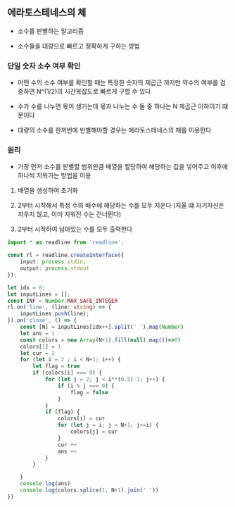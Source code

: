## 에라토스테네스의 체

- 소수를 판별하는 알고리즘

- 소수들을 대량으로 빠르고 정확하게 구하는 방법

### 단일 숫자 소수 여부 확인

- 어떤 수의 소수 여부를 확인할 때는 특정한 숫자의 제곱근 까지만 약수의 여부를 검증하면 N^(1/2)의 시간복잡도로 빠르게 구할 수 있다

- 수가 수를 나누면 몫이 생기는데 몫과 나누는 수 둘 중 하나는 N 제곱근 이하이기 떄문이다

- 대량의 소수를 한꺼번에 반별해야할 경우는 에라토스테네스의 체를 이용한다

### 원리

- 가장 먼저 소수를 판별할 범위만큼 배열을 할당하여 해당하는 값을 넣어주고 이후에 하나씩 지워가는 방법을 이용

1. 배열을 생성하여 초기화

2. 2부터 시작해서 특정 수의 배수에 해당하는 수를 모두 지운다 (지울 떄 자기자신은 지우지 않고, 이미 지워진 수는 건너뛴다)

3. 2부터 시작하여 남아있는 수를 모두 출력한다

```ts
import * as readline from 'readline';

const rl = readline.createInterface({
    input: process.stdin,
    output: process.stdout
});

let idx = 0;
let inputLines = [];
const INF = Number.MAX_SAFE_INTEGER
rl.on('line', (line: string) => {
    inputLines.push(line);
}).on('close', () => {
    const [N] = inputLines[idx++].split(' ').map(Number)
    let ans = 1
    const colors = new Array(N+1).fill(null).map(()=>0)
    colors[1] = 1
    let cur = 2
    for (let i = 2 ; i < N+1; i++) {
        let flag = true
        if (colors[i] === 0) {
            for (let j = 2; j < i**(0.5)-1; j++) {
                if (i % j === 0) {
                    flag = false
                }
            }
            if (flag) {
                colors[i] = cur
                for (let j = i; j < N+1; j+=i) {
                    colors[j] = cur
                }
                cur ++
                ans ++
            }
        }

    }
    console.log(ans)
    console.log(colors.splice(1, N+1).join(' '))
})


```